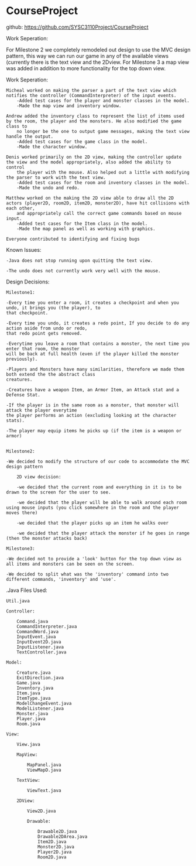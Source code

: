 CourseProject
=============

github: https://github.com/SYSC3110Project/CourseProject

Work Seperation:

For Milestone 2 we completely remodeled out design to use the MVC design pattern, this way we can run our game in any of the available views (currently
there is the text view and the 2Dview.
For Milestone 3 a map view was added in addition to more functionality for the top down view.

Work Seperation:

	Micheal worked on making the parser a part of the text view which notifies the controller (CommandInterpreter) of the input events. 
		-Added test cases for the player and monster classes in the model.
		-Made the map view and inventory window.
		
	Andrew added the inventory class to represent the list of items used by the room, the player and the monsters. He also modified the game class to
		no longer be the one to output game messages, making the text view handle the output.
		-Added test cases for the game class in the model.
		-Made the character window.
		
	Denis worked primarily on the 2D view, making the controller update the view and the model appropriately, also added the ability to control 
		the player with the mouse. Also helped out a little with modifying the parser to work with the text view.
		-Added test cases for the room and inventory classes in the model.
		-Made the undo and redo.
	
	Matthew worked on the making the 2D view able to draw all the 2D actors (player2D, room2D, item2D, monster2D), have hit collisions with each other, 
		and appropriately call the correct game commands based on mouse input.
		-Added test cases for the Item class in the model. 
		-Made the map panel as well as working with graphics.
		
	Everyone contributed to identifying and fixing bugs
	
Known Issues:

	-Java does not stop running upon quitting the text view.
	
	-The undo does not currently work very well with the mouse. 

Design Decisions:
	
	Milestone1:
	
	-Every time you enter a room, it creates a checkpoint and when you undo, it brings you (the player), to
	that checkpoint.
	
	-Every time you undo, it creates a redo point, If you decide to do any action aside from undo or redo,
	that redo point gets removed.
	
	-Everytime you leave a room that contains a monster, the next time you enter that room, the monster
	will be back at full health (even if the player killed the monster previously).
	
	-Players and Monsters have many similarities, therefore we made them both extend the the abstract class
	creatures.
	
	-Creatures have a weapon Item, an Armor Item, an Attack stat and a Defense Stat.
	
	-If the player is in the same room as a monster, that monster will attack the player everytime
	the player performs an action (excluding looking at the character stats).
	
	-The player may equip items he picks up (if the item is a weapon or armor)

	
	Milestone2:
	
	-We decided to modify the structure of our code to accommodate the MVC design pattern
	
		2D view decision:
		
		-we decided that the current room and everything in it is to be drawn to the screen for the user to see.
		
		-we decided that the player will be able to walk around each room using mouse inputs (you click somewhere in the room and the player moves there)
		
		-we decided that the player picks up an item he walks over
		
		-we decided that the player attack the monster if he goes in range (then the monster attacks back)
		
	Milestone3:
	
	-We decided not to provide a 'look' button for the top down view as all items and monsters can be seen on the screen.
	
	-We decided to split what was the 'inventory' command into two different commands, 'inventory' and 'use'.
		

.Java Files Used:

	Util.java

	Controller:
	
		Command.java
		CommandInterpreter.java
		CommandWord.java
		InputEvent.java
		InputEvent2D.java
		InputListener.java
		TextController.java
	
	Model:
		
		Creature.java
		ExitDirection.java
		Game.java
		Inventory.java
		Item.java
		ItemType.java
		ModelChangeEvent.java
		ModelListener.java
		Monster.java
		Player.java
		Room.java
		
	View:
		
		View.java
	
		MapView:
		
			MapPanel.java
			ViewMapD.java
	
		TextView:
			
			ViewText.java
			
		2DView:
		
			View2D.java
			
			Drawable:
			
				Drawable2D.java
				Drawable2DArea.java
				Item2D.java
				Monster2D.java
				Player2D.java
				Room2D.java
			